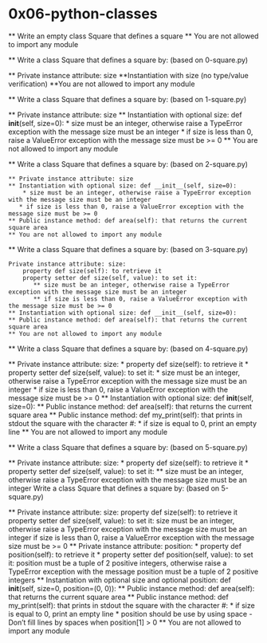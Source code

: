 # 0x06-python-classes


** Write an empty class Square that defines a square
   ** You are not allowed to import any module

** Write a class Square that defines a square by: (based on 0-square.py)

   ** Private instance attribute: size
    **Instantiation with size (no type/value verification)
    **You are not allowed to import any module


** Write a class Square that defines a square by: (based on 1-square.py)

   ** Private instance attribute: size
    ** Instantiation with optional size: def __init__(self, size=0):
        * size must be an integer, otherwise raise a TypeError exception with the message size must be an integer
        * if size is less than 0, raise a ValueError exception with the message size must be >= 0
    ** You are not allowed to import any module

** Write a class Square that defines a square by: (based on 2-square.py)

    ** Private instance attribute: size
    ** Instantiation with optional size: def __init__(self, size=0):
        * size must be an integer, otherwise raise a TypeError exception with the message size must be an integer
       * if size is less than 0, raise a ValueError exception with the message size must be >= 0
    ** Public instance method: def area(self): that returns the current square area
    ** You are not allowed to import any module

** Write a class Square that defines a square by: (based on 3-square.py)

    Private instance attribute: size:
        property def size(self): to retrieve it
        property setter def size(self, value): to set it:
           ** size must be an integer, otherwise raise a TypeError exception with the message size must be an integer
           ** if size is less than 0, raise a ValueError exception with the message size must be >= 0
    ** Instantiation with optional size: def __init__(self, size=0):
    ** Public instance method: def area(self): that returns the current square area
    ** You are not allowed to import any module

** Write a class Square that defines a square by: (based on 4-square.py)

   ** Private instance attribute: size:
       * property def size(self): to retrieve it
       * property setter def size(self, value): to set it:
           * size must be an integer, otherwise raise a TypeError exception with the message size must be an integer
           * if size is less than 0, raise a ValueError exception with the message size must be >= 0
   ** Instantiation with optional size: def __init__(self, size=0):
   ** Public instance method: def area(self): that returns the current square area
   ** Public instance method: def my_print(self): that prints in stdout the square with the character #:
       * if size is equal to 0, print an empty line
   ** You are not allowed to import any module

** Write a class Square that defines a square by: (based on 5-square.py)

   ** Private instance attribute: size:
       * property def size(self): to retrieve it
       * property setter def size(self, value): to set it:
           ** size must be an integer, otherwise raise a TypeError exception with the message size must be an integer
           Write a class Square that defines a square by: (based on 5-square.py)

   ** Private instance attribute: size:
        property def size(self): to retrieve it
        property setter def size(self, value): to set it:
            size must be an integer, otherwise raise a TypeError exception with the message size must be an integer
            if size is less than 0, raise a ValueError exception with the message size must be >= 0
   ** Private instance attribute: position:
       * property def position(self): to retrieve it
       * property setter def position(self, value): to set it:
            position must be a tuple of 2 positive integers, otherwise raise a TypeError exception with the message position must be a tuple of 2 positive integers
   ** Instantiation with optional size and optional position: def __init__(self, size=0, position=(0, 0)):
   ** Public instance method: def area(self): that returns the current square area
   ** Public instance method: def my_print(self): that prints in stdout the square with the character #:
       * if size is equal to 0, print an empty line
       * position should be use by using space - Don’t fill lines by spaces when position[1] > 0
   ** You are not allowed to import any module





